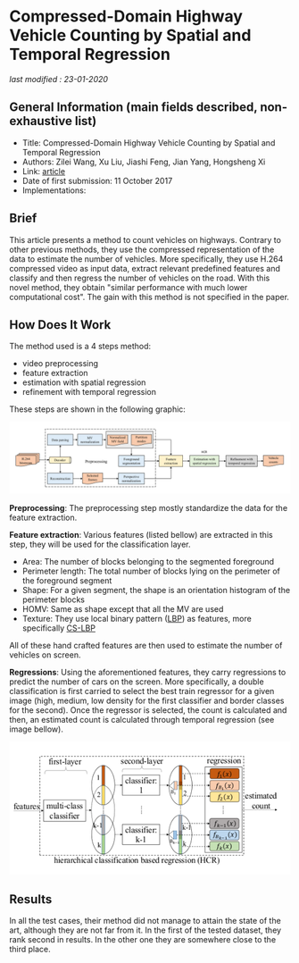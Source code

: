# Compressed-Domain Highway Vehicle Counting by Spatial and Temporal Regression

_last modified : 23-01-2020_

## General Information (main fields described, non-exhaustive list)

- Title:  Compressed-Domain Highway Vehicle Counting by Spatial and Temporal Regression 
- Authors: Zilei Wang, Xu Liu, Jiashi Feng, Jian Yang, Hongsheng Xi
- Link: [article](https://ieeexplore.ieee.org/document/8064684)
- Date of first submission: 11 October 2017
- Implementations: 

## Brief

This article presents a method to count vehicles on highways. Contrary to other previous methods, they use the compressed representation of the data to estimate the number of vehicles. More specifically, they use H.264 compressed video as input data, extract relevant predefined features and classify and then regress the number of vehicles on the road. With this novel method, they obtain "similar performance with much lower computational cost". The gain with this method is not specified in the paper.


## How Does It Work

The method used is a 4 steps method:

- video preprocessing
- feature extraction
- estimation with spatial regression
- refinement with temporal regression

These steps are shown in the following graphic:

![Extraction Pipeline](https://raw.githubusercontent.com/D3lt4lph4/papers/master/docs/images/flow/CompressedDomainHighwayVehicleCountingRegression/extraction_pipeline.png "Extraction Pipeline")

**Preprocessing**: The preprocessing step mostly standardize the data for the feature extraction.

**Feature extraction**: Various features (listed bellow) are extracted in this step, they will be used for the classification layer.

- Area: The number of blocks belonging to the segmented foreground
- Perimeter length: The total number of blocks lying on the perimeter of the foreground segment
- Shape: For a given segment, the shape is an orientation histogram of the perimeter blocks
- HOMV: Same as shape except that all the MV are used
- Texture: They use local binary pattern ([LBP](https://www.researchgate.net/publication/221047264_Advanced_Local_Binary_Pattern_Descriptors_for_Crowd_Estimation)) as features, more specifically [CS-LBP](https://www.sciencedirect.com/science/article/pii/S0031320308003282)

All of these hand crafted features are then used to estimate the number of vehicles on screen.

**Regressions**: Using the aforementioned features, they carry regressions to predict the number of cars on the screen. More specifically, a double classification is first carried to select the best train regressor for a given image (high, medium, low density for the first classifier and border  classes for the second). Once the regressor is selected, the count is calculated and then, an estimated count is calculated through temporal regression (see image bellow).

![Regression Pipeline](https://raw.githubusercontent.com/D3lt4lph4/papers/master/docs/images/flow/CompressedDomainHighwayVehicleCountingRegression/regression.png "Regression Pipeline")


## Results

In all the test cases, their method did not manage to attain the state of the art, although they are not far from it. In the first of the tested dataset, they rank second in results. In the other one they are somewhere close to the third place.
